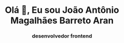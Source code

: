 <h1 align="center">Olá 👋, Eu sou João Antônio Magalhães Barreto Aran</h1>
<h3 align="center">desenvolvedor frontend</h3>
